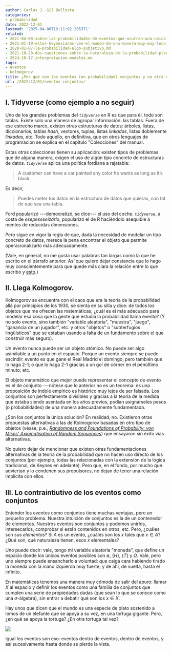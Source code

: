 ```yaml
---
author: Carlos J. Gil Bellosta
categories:
- probabilidad
date: 2022-12-01
lastmod: '2025-04-06T19:11:02.205371'
related:
- 2021-04-08-sobre-las-probabilidades-de-eventos-que-ocurren-una-unica-vez.md
- 2021-01-19-estos-keynesianos-ven-el-mundo-de-una-manera-muy-muy-loca.md
- 2020-01-07-la-probabilidad-algo-subjetivo.md
- 2021-10-28-dos-cuestiones-sobre-la-naturaleza-de-la-probabilidad-planteadas-por-keynes-en-1921-pero-que-siguen-hoy-igual-de-vigentes.md
- 2024-10-17-interpretacion-modelos.md
tags:
- eventos
- kolmogorov
title: ¿Por qué son los eventos (en probabilidad) conjuntos y no otra cosa?
url: /2022/12/01/eventos-conjuntos/
---
```


## I. Tidyverse (como ejemplo a no seguir)

Uno de los grandes problemas del _`tidyverse`_ en R es que para él, todo son tablas. Existe solo una manera de agrupar información: las tablas. Fuera de ese estrecho marco, existen otras estructuras de datos: árboles, listas, diccionarios, tablas _hash_, vectores, tuplas, listas _linkadas_, listas doblemente _linkadas_, etc. Todo aquello, en definitiva, que en otros lenguajes de programación se explica en el capítulo "Colecciones" del manual.

Estas otras colecciones tienen su aplicación: existen tipos de problemas que de alguna manera, exigen el uso de algún tipo concreto de estructuras de datos. _`tidyverse`_ aplica una política fordiana a rajatabla:

> A customer can have a car painted any color he wants as long as it’s black.

Es decir,

> Puedes meter tus datos en la estructura de datos que quieras, con tal de que sea una tabla.

Ford popularizó ---democratizó, se dice--- el uso del coche. _`tidyverse`_, a costa de _esepeseseizarlo_, popularizó el de R haciéndolo asequible a mentes de reducidas dimensiones.

Pero sigue en vigor la regla de que, dada la necesidad de modelar un tipo concreto de datos, merece la pena encontrar el objeto que permite operacionalizarlo más adecuadamente.

(Vale, en general, no me gusta usar palabras tan largas como la que he escrito en el párrafo anterior. Así que quiero dejar constancia que lo hago muy conscientemente para que quede más clara la relación entre lo que escribo y [esto](https://plato.stanford.edu/entries/operationalism/).)


## II. Llega Kolmogorov.

Kolmogorov se encuentra con el caos que era la teoría de la probabilidad allá por principios de los 1930, se sienta en su silla y dice: de todos los objetos que me ofrecen las matemáticas, ¿cuál es el más adecuado para modelar esa cosa que la gente que estudia la probabilidad llama evento? (Y no solo evento, sino también "variable aleatoria", "muestra", "juego", "ganancia de un jugador", etc. y otros "objetos" o "subterfugios lingüísticos" que se estaban usando a falta de un fundamento sobre el que construir más seguro).

Un evento nunca puede ser un objeto atómico. No puede ser algo asimilable a un punto en el espacio. Porque un evento siempre se puede escindir: evento es que gane el Real Madrid el domingo; pero también que lo haga 2-1; o que lo haga 2-1 gracias a un gol de córner en el penúltimo minuto; etc.

El objeto matemático que mejor puede representar el concepto de evento es el de conjunto ---nótese que lo anterior no es un teorema: es una proposición de índole empírico es histórico muy lejos de ser falsada. Los conjuntos son perfectamente divisibles y gracias a la teoría de la medida que estaba siendo asentada en los años previos, podían asignárseles pesos (o probabilidades) de una manera adecuadamente fundamentada.

¿Son los conjuntos la única solución? En realidad, no. Existieron otras propuestas alternativas a las de Kolmogorov basadas en otro tipo de objetos (véase, p.e.,
[_Randomness and Foundations of Probability: von Mises' Axiomatisation of Random Sequences_](https://www.jstor.org/stable/4355955))
que ensayaron sin éxito vías alternativas.

No quiero dejar de mencionar que existen otras fundamentaciones alternativas de la teoría de la probabilidad que no hacen uso directo de los conjuntos (por ejemplo, todas las relacionadas con la extensión de la lógica tradicional, de Keynes en adelante). Pero que, en el fondo, por mucho que adviertan y lo condenen sus propulsores, no dejan de tener una relación implícita con ellos.


## III. Lo contraintiutivo de los eventos como conjuntos

Entender los eventos como conjuntos tiene muchas ventajas, pero un pequeño problema. Nuestra intuición de conjuntos es la de un contenedor de elementos. Nuestros eventos son conjuntos y podemos unirlos, intersecarlos, comprobar si están contenidos en otros, etc. Pero, ¿cuáles son sus _elementos_? Si $A$ es un evento, ¿cuáles son los $x$ tales que $x \in A$? ¿Qué son, qué naturaleza tienen, esos $x$ elementales?

Uno puede decir: vale, tengo mi variable aleatoria "moneda", que define un espacio donde los únicos eventos posibles son $\emptyset$, $\{H\}$, $\{T\}$ y $\Omega$. Vale, pero uno siempre puede ensancharlo a voluntad: que caiga cara habiendo tirado la moneda con la mano izquierda muy fuerte; y de ahí, de vuelta, hasta el infinito.

En matemáticas tenemos una manera muy cómoda de salir del apuro: llamar $X$ al espacio y definir los eventos como una familia de conjuntos que cumplen una serie de propiedades dadas (que sean lo que se conoce como una $\sigma$-álgebra), sin entrar a debatir qué son los $x \in X$.

Hay unos que dicen que el mundo es una especie de plato sostenido a lomos de un elefante que se apoya a su vez, en una tortuga gigante. Pero, ¿en qué se apoya la tortuga? ¿En otra tortuga tal vez?

![](/wp-uploads/2022/12/tortugas-hasta-abajo.jpeg#center)

Igual los eventos son eso: eventos dentro de eventos, dentro de eventos, y así sucesivamente hasta donde se pierde la vista.